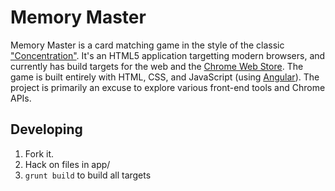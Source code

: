 # Memory Master

Memory Master is a card matching game in the style of the classic ["Concentration"](https://en.wikipedia.org/wiki/Concentration_(game)).  It's an HTML5 application targetting modern browsers, and currently has build targets for the web and the [Chrome Web Store](https://chrome.google.com/webstore/detail/memory-master/cmhijgcjdhjlklainhonijjncaklooai).  The game is built entirely with HTML, CSS, and JavaScript (using [Angular](https://angularjs.org/)).  The project is primarily an excuse to explore various front-end tools and Chrome APIs.

## Developing
1. Fork it.
2. Hack on files in app/
3. `grunt build` to build all targets
